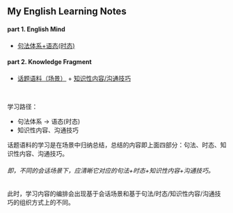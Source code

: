 ## My English Learning Notes

#### part 1. English Mind

* [句法体系+语态(时态)](Grammer/)

#### part 2. Knowledge Fragment

* [话题语料（场景）](EF/) + [知识性内容/沟通技巧](Topics/)

<br>

学习路径：
* 句法体系 -> 语态(时态)
* 知识性内容、沟通技巧

话题语料的学习是在场景中归纳总结，总结的内容即上面四部分：句法、时态、知识性内容、沟通技巧。

###### 即，不同的会话场景下，应清晰它对应的句法+时态+知识性内容+沟通技巧。

此时，学习内容的编排会出现基于会话场景和基于句法/时态/知识性内容/沟通技巧的组织方式上的不同。
